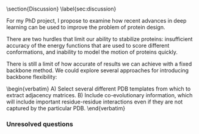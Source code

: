 \section{Discussion} \label{sec:discussion}

For my PhD project, I propose to examine how recent advances in deep learning can be used to improve the problem of protein design.

There are two hurdles that limit our ability to stabilize proteins: insufficient accuracy of the energy functions that are used to score different conformations, and inability to model the motion of proteins quickly.

There is still a limit of how accurate of results we can achieve with a fixed backbone method. We could explore several approaches for introducing backbone flexibility:

\begin{verbatim}
    A) Select several different PDB templates from which to extract adjacency matrices.
    B) Include co-evolutionary information, which will include important residue-residue interactions even if they are not captured by the particular PDB. 
\end{verbatim}

### Unresolved questions
